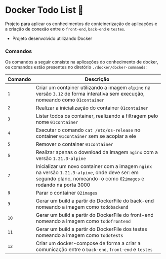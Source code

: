 # Docker Todo List 🐳

Projeto para aplicar os conhecimentos de conteinerização de aplicações e a criação de conexão entre o `front-end`, `back-end` e `testes`.  

* Projeto desenvolvido utilizando Docker

### Comandos
Os comandos a seguir consiste na aplicações do conhecimento de docker, os comandos estão presentes no diretório `./docker/docker-commands`:

| Comando | Descrição |
|---|---|
| `1` | Criar um container utilizando a imagem `alpine` na versão `3.12` de forma interativa sem execução, nomeando como `01container` |
| `2` | Realizar a inicialização do container `01container` |
| `3` | Listar todos os container, realizando a filtragem pelo nome `01container` |
| `4` | Executar o comando `cat /etc/os-release` no container `01container` sem se acoplar a ele |
| `5` | Remover o container `01container` |
| `6` | Realizar apenas o download da imagem `nginx` com a versão `1.21.3-alpine` |
| `7` | Inicializar um novo container com a imagem `nginx` na versão `1.21.3-alpine`, onde deve ser: em segundo plano, nomeando-o como `02images` e rodando na porta 3000 |
| `8` | Parar o container `02images` |
| `9` | Gerar um build a partir do DockerFile do back-end nomeando a imagem como `todobackend` |
| `10` | Gerar um build a partir do DockerFile do front-end nomeando a imagem como `todofrontend`  |
| `11` | Gerar um build a partir do DockerFile dos testes nomeando a imagem como `todotests` |
| `12` | Criar um docker-compose de forma a criar a comunicação entre o `back-end`, `front-end` e `testes` |

